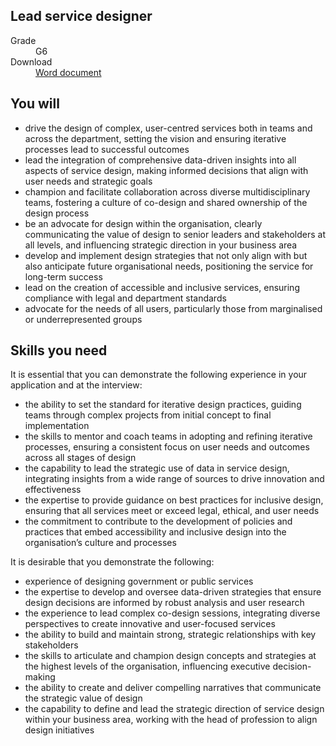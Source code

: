 ## Lead service designer

<dl class="govuk-summary-list">
  <div class="govuk-summary-list__row">
    <dt class="govuk-summary-list__key">
      Grade
    </dt>
    <dd class="govuk-summary-list__value">
      G6
    </dd>
  </div>
   <div class="govuk-summary-list__row" data-ignore="true">
    <dt class="govuk-summary-list__key">
      Download
    </dt>
    <dd class="govuk-summary-list__value">
      <a href="word">Word document</a>
    </dd>
  </div></dl>


## You will

- drive the design of complex, user-centred services both in teams and across the department, setting the vision and ensuring iterative processes lead to successful outcomes
- lead the integration of comprehensive data-driven insights into all aspects of service design, making informed decisions that align with user needs and strategic goals
- champion and facilitate collaboration across diverse multidisciplinary teams, fostering a culture of co-design and shared ownership of the design process
- be an advocate for design within the organisation, clearly communicating the value of design to senior leaders and stakeholders at all levels, and influencing strategic direction in your business area
- develop and implement design strategies that not only align with but also anticipate future organisational needs, positioning the service for long-term success
- lead on the creation of accessible and inclusive services, ensuring compliance with legal and department standards
- advocate for the needs of all users, particularly those from marginalised or underrepresented groups

## Skills you need

It is essential that you can demonstrate the following experience in your application and at the interview:

- the ability to set the standard for iterative design practices, guiding teams through complex projects from initial concept to final implementation
- the skills to mentor and coach teams in adopting and refining iterative processes, ensuring a consistent focus on user needs and outcomes across all stages of design
- the capability to lead the strategic use of data in service design, integrating insights from a wide range of sources to drive innovation and effectiveness
- the expertise to provide guidance on best practices for inclusive design, ensuring that all services meet or exceed legal, ethical, and user needs
- the commitment to contribute to the development of policies and practices that embed accessibility and inclusive design into the organisation’s culture and processes

It is desirable that you demonstrate the following:

- experience of designing government or public services
- the expertise to develop and oversee data-driven strategies that ensure design decisions are informed by robust analysis and user research
- the experience to lead complex co-design sessions, integrating diverse perspectives to create innovative and user-focused services
- the ability to build and maintain strong, strategic relationships with key stakeholders
- the skills to articulate and champion design concepts and strategies at the highest levels of the organisation, influencing executive decision-making
- the ability to create and deliver compelling narratives that communicate the strategic value of design
- the capability to define and lead the strategic direction of service design within your business area, working with the head of profession to align design initiatives
